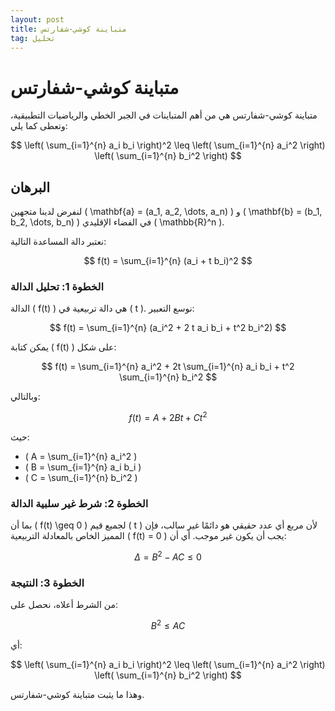 ```yaml
---
layout: post
title: متباينة كوشي-شفارتس
tag: تحليل
---
```



# متباينة كوشي-شفارتس

متباينة كوشي-شفارتس هي من أهم المتباينات في الجبر الخطي والرياضيات التطبيقية، وتعطى كما يلي:

$$
\left( \sum_{i=1}^{n} a_i b_i \right)^2 \leq \left( \sum_{i=1}^{n} a_i^2 \right) \left( \sum_{i=1}^{n} b_i^2 \right)
$$

## البرهان

لنفرض لدينا متجهين \( \mathbf{a} = (a_1, a_2, \dots, a_n) \) و \( \mathbf{b} = (b_1, b_2, \dots, b_n) \) في الفضاء الإقليدي \( \mathbb{R}^n \).

نعتبر دالة المساعدة التالية:

$$
f(t) = \sum_{i=1}^{n} (a_i + t b_i)^2
$$

### الخطوة 1: تحليل الدالة

الدالة \( f(t) \) هي دالة تربيعية في \( t \). نوسع التعبير:

$$
f(t) = \sum_{i=1}^{n} (a_i^2 + 2 t a_i b_i + t^2 b_i^2)
$$

يمكن كتابة \( f(t) \) على شكل:

$$
f(t) = \sum_{i=1}^{n} a_i^2 + 2t \sum_{i=1}^{n} a_i b_i + t^2 \sum_{i=1}^{n} b_i^2
$$

وبالتالي:

$$
f(t) = A + 2Bt + Ct^2
$$

حيث:

- \( A = \sum_{i=1}^{n} a_i^2 \)
- \( B = \sum_{i=1}^{n} a_i b_i \)
- \( C = \sum_{i=1}^{n} b_i^2 \)

### الخطوة 2: شرط غير سلبية الدالة

بما أن \( f(t) \geq 0 \) لجميع قيم \( t \) لأن مربع أي عدد حقيقي هو دائمًا غير سالب، فإن المميز الخاص بالمعادلة التربيعية \( f(t) = 0 \) يجب أن يكون غير موجب. أي أن:

$$
\Delta = B^2 - AC \leq 0
$$

### الخطوة 3: النتيجة

من الشرط أعلاه، نحصل على:

$$
B^2 \leq AC
$$

أي:

$$
\left( \sum_{i=1}^{n} a_i b_i \right)^2 \leq \left( \sum_{i=1}^{n} a_i^2 \right) \left( \sum_{i=1}^{n} b_i^2 \right)
$$

وهذا ما يثبت متباينة كوشي-شفارتس.


